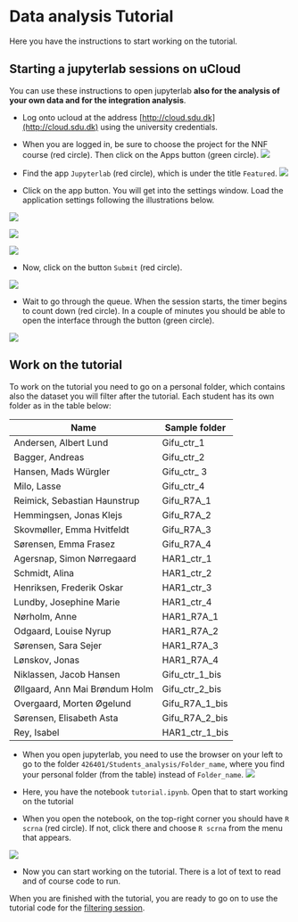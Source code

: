 # Data analysis Tutorial 

Here you have the instructions to start working on the tutorial. 

## Starting a jupyterlab sessions on uCloud

You can use these instructions to open jupyterlab **also for the analysis of your own data and for the integration analysis**.

* Log onto ucloud at the address [http://cloud.sdu.dk](http://cloud.sdu.dk) using the university credentials.


* When you are logged in, be sure to choose the project for the NNF course (red circle). Then click on the Apps button (green circle).
![](./img/dashboard.png)

* Find the app `Jupyterlab` (red circle), which is under the title `Featured`.
![](./img/chooseapp.png)

* Click on the app button. You will get into the settings window. Load the application settings following the illustrations below.

![](./img/setup_1.png)

![](./img/setup_2.png)

![](./img/setup_3.png)

* Now, click on the button `Submit` (red circle).

![](./img/submit.png)

* Wait to go through the queue. When the session starts, the timer begins to count down (red circle). In a couple of minutes you should be able to open the interface through the button (green circle).

![](./img/running.png)

## Work on the tutorial

To work on the tutorial you need to go on a personal folder, which contains also the dataset you will filter after the tutorial. Each student has its own folder as in the table below:

| Name | Sample folder |
|---|---|
| Andersen, Albert Lund  | Gifu_ctr_1  |
| Bagger, Andreas	  | Gifu_ctr_2  |
| Hansen, Mads Würgler	  | Gifu_ctr_ 3 |
| Milo, Lasse	  | Gifu_ctr_4  |
| Reimick, Sebastian Haunstrup  | Gifu_R7A_1  |
| Hemmingsen, Jonas Klejs  | Gifu_R7A_2  |
| Skovmøller, Emma Hvitfeldt  | Gifu_R7A_3  |
| Sørensen, Emma Frasez  | Gifu_R7A_4  |
|Agersnap, Simon Nørregaard | HAR1_ctr_1 |
| Schmidt, Alina | HAR1_ctr_2 |
|Henriksen, Frederik Oskar | HAR1_ctr_3  |
|Lundby, Josephine Marie | HAR1_ctr_4 |
|Nørholm, Anne | HAR1_R7A_1 |
|Odgaard, Louise Nyrup | HAR1_R7A_2 |
|Sørensen, Sara Sejer | HAR1_R7A_3 |
|Lønskov, Jonas | HAR1_R7A_4 |
|Niklassen, Jacob Hansen | Gifu_ctr_1_bis |
|Øllgaard, Ann Mai Brøndum Holm | Gifu_ctr_2_bis |
|Overgaard, Morten Øgelund | Gifu_R7A_1_bis |
|Sørensen, Elisabeth Asta | Gifu_R7A_2_bis |
|Rey, Isabel | HAR1_ctr_1_bis |

* When you open jupyterlab, you need to use the browser on your left to go to the folder `426401/Students_analysis/Folder_name`, where you find your personal folder (from the table) instead of `Folder_name`.
![](./img/browser.png)

* Here, you have the notebook `tutorial.ipynb`. Open that to start working on the tutorial
* When you open the notebook, on the top-right corner you should have `R scrna` (red circle). If not, click there and choose `R scrna` from the menu that appears.

![](./img/notebook.png)

* Now you can start working on the tutorial. There is a lot of text to read and of course code to run.

When you are finished with the tutorial, you are ready to go on to use the tutorial code for the [filtering session](./filtering.md).